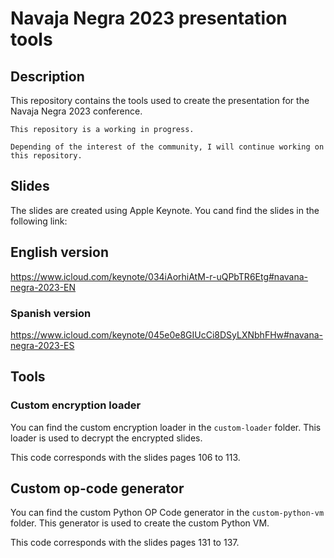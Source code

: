 # Navaja Negra 2023 presentation tools

## Description

This repository contains the tools used to create the presentation for the Navaja Negra 2023 conference.

    This repository is a working in progress. 

    Depending of the interest of the community, I will continue working on this repository.

## Slides

The slides are created using Apple Keynote. You cand find the slides in the following link:

## English version

https://www.icloud.com/keynote/034iAorhiAtM-r-uQPbTR6Etg#navana-negra-2023-EN

### Spanish version

https://www.icloud.com/keynote/045e0e8GIUcCi8DSyLXNbhFHw#navana-negra-2023-ES

## Tools

### Custom encryption loader

You can find the custom encryption loader in the `custom-loader` folder. This loader is used to decrypt the encrypted slides.

This code corresponds with the slides pages 106 to 113.

## Custom op-code generator

You can find the custom Python OP Code generator in the `custom-python-vm` folder. This generator is used to create the custom Python VM.

This code corresponds with the slides pages 131 to 137.

